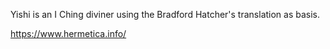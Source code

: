 Yishi is an I Ching diviner using the Bradford Hatcher's translation as basis.

https://www.hermetica.info/

